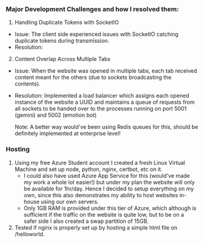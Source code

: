 ### Major Development Challenges and how I resolved them:

1. Handling Duplicate Tokens with SocketIO
- Issue: The client side experienced issues with SocketIO catching duplicate tokens during transmission.
- Resolution: 

2. Content Overlap Across Multiple Tabs
- Issue: When the website was opened in multiple tabs, each tab received content meant for the others (due to sockets broadcasting the contents).
- Resolution: Implemented a load balancer which assigns each opened instance of the website a UUID and maintains a queue of requests from all sockets to be handed over to the processes running on port 5001 (gemini) and 5002 (emotion bot) 

    Note: A better way would've been using Redis queues for this, should be definitely implemented at enterprise level!


### Hosting
1. Using my free Azure Student account I created a fresh Linux Virtual Machine and set up node, python, nginx, certbot, etc on it.
    - I could also have used Azure App Service for this (would've made my work a whole lot easier!) but under my plan the website will only be available for 1hr/day. Hence I decided to setup everything on my own, since this also demonstrates my ability to host websites in-house using our own servers.
    - Only 1GB RAM is provided under this tier of Azure, which although is sufficient if the traffic on the website is quite low, but to be on a safer side I also created a swap partition of 15GB.
2. Tested if nginx is properly set up by hosting a simple html file on /helloworld.

